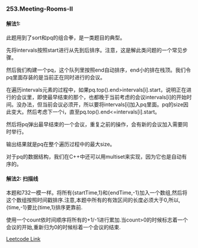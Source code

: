 ### 253.Meeting-Rooms-II

#### 解法1:

此题用到了sort和pq的组合拳，是一类题目的典型。

先将intervals按照start进行从先到后排序。注意，这是解此类问题的一个常见步骤。

然后我们构建一个pq，这个队列里按照end自动排序，end小的排在栈顶。我们令pq里面存装的是当前正在同时进行的会议。

在遍历intervals元素的过程中，如果pq.top().end>intervals[i].start，说明正在进行的会议里，即使最早结束的那个，也都晚于当前考虑的会议intervals[i]的开始时间。没办法，但当前会议必须开，所以要将intervals[i]加入pq里面。pq的size因此变大。然后考虑下一个i，直至pq.top().end<=intervals[i].start。

然后将pq弹出最早结束的一个会议，重复之前的操作，会有新的会议加入需要同时举行。

输出结果就是pq在整个遍历过程中的最大size。

对于pq的数据结构，我们在C++中还可以用multiset来实现，因为它也是自动有序的。

#### 解法2: 扫描线

本题和732一模一样。将所有{startTime,1}和{endTime,-1}加入一个数组,然后将这个数组按照时间戳排序.注意,本题中所有的有效区间的长度必须大于0,所以,{time,-1}要比{time,1}排序更靠前.

使用一个count依时间顺序将所有的+1/-1进行累加.当count>0的时候标志着一个会议的开始,重新归为0的时候标着一个会议的结束.


[Leetcode Link](https://leetcode.com/problems/meeting-rooms-ii)
